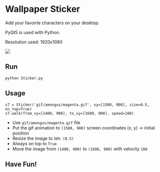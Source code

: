 # Wallpaper Sticker

Add your favoirte characters on your desktop.

PyQt5 is used with Python.

Resolution used: 1920x1080

![](result.gif)

## Run

```
python Sticker.py
```


## Usage

```
s7 = Sticker('gif/amongus/magenta.gif', xy=[1500, 900], size=0.5, on_top=True)
s7.walk(from_xy=[1400, 900], to_xy=[1600, 900], speed=180)
```

- Use `gif/amongus/magenta.gif` file
- Put the gif animation to `(1500, 900)` screen coordinates (x, y) -> initial position
- Resize the image to `50% (0.5)`
- Always on top to `True`
- Move the image from `(1400, 900)` to `(1600, 900)` with velocity `180`

## Have Fun!
